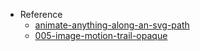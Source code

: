 - Reference
  - [animate-anything-along-an-svg-path](https://tympanus.net/codrops/2022/01/19/animate-anything-along-an-svg-path/)
  - [005-image-motion-trail-opaque](https://github.com/codrops/codrops-sketches/blob/main/005-image-motion-trail-opaque/js/index.js)
